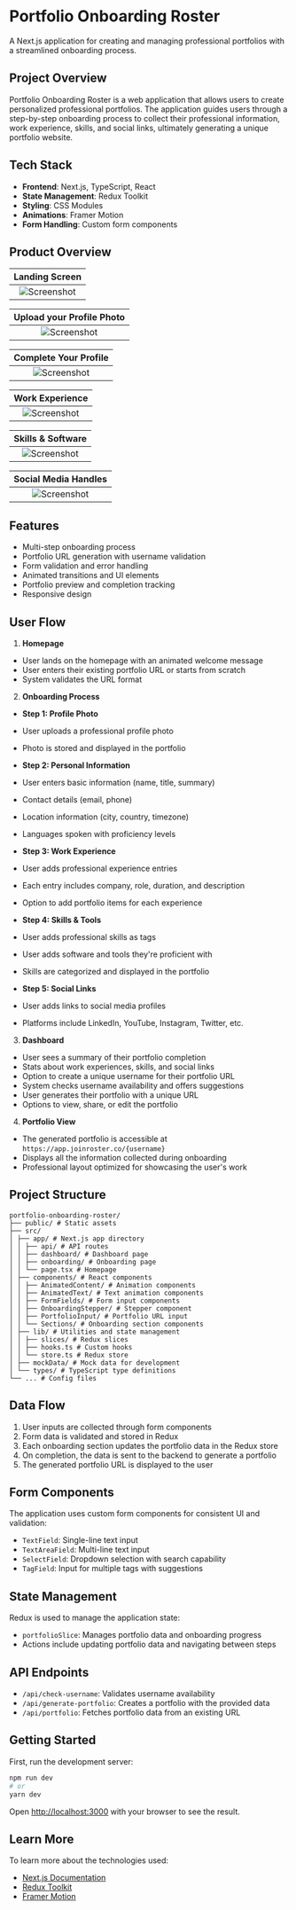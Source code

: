 # Portfolio Onboarding Roster

A Next.js application for creating and managing professional portfolios with a streamlined onboarding process.

## Project Overview

Portfolio Onboarding Roster is a web application that allows users to create personalized professional portfolios. The application guides users through a step-by-step onboarding process to collect their professional information, work experience, skills, and social links, ultimately generating a unique portfolio website.

## Tech Stack

- **Frontend**: Next.js, TypeScript, React
- **State Management**: Redux Toolkit
- **Styling**: CSS Modules
- **Animations**: Framer Motion
- **Form Handling**: Custom form components

## Product Overview

|                     Landing Screen                     |
| :----------------------------------------------------: |
| ![Screenshot](./product-screenshots/LandingScreen.png) |

|                   Upload your Profile Photo                   |
| :-----------------------------------------------------------: |
| ![Screenshot](./product-screenshots/Section1ProfilePhoto.png) |

|                        Complete Your Profile                         |
| :------------------------------------------------------------------: |
| ![Screenshot](./product-screenshots/Section2CompleteYourProfile.png) |

|                         Work Experience                         |
| :-------------------------------------------------------------: |
| ![Screenshot](./product-screenshots/Section3WorkExperience.png) |

|                     Skills & Software                     |
| :-------------------------------------------------------: |
| ![Screenshot](./product-screenshots/SkillsTechnology.png) |

|                 Social Media Handles                 |
| :--------------------------------------------------: |
| ![Screenshot](./product-screenshots/SocialLinks.png) |

## Features

- Multi-step onboarding process
- Portfolio URL generation with username validation
- Form validation and error handling
- Animated transitions and UI elements
- Portfolio preview and completion tracking
- Responsive design

## User Flow

1. **Homepage**

- User lands on the homepage with an animated welcome message
- User enters their existing portfolio URL or starts from scratch
- System validates the URL format

2. **Onboarding Process**

- **Step 1: Profile Photo**
- User uploads a professional profile photo
- Photo is stored and displayed in the portfolio

- **Step 2: Personal Information**
- User enters basic information (name, title, summary)
- Contact details (email, phone)
- Location information (city, country, timezone)
- Languages spoken with proficiency levels

- **Step 3: Work Experience**
- User adds professional experience entries
- Each entry includes company, role, duration, and description
- Option to add portfolio items for each experience

- **Step 4: Skills & Tools**
- User adds professional skills as tags
- User adds software and tools they're proficient with
- Skills are categorized and displayed in the portfolio

- **Step 5: Social Links**
- User adds links to social media profiles
- Platforms include LinkedIn, YouTube, Instagram, Twitter, etc.

3. **Dashboard**

- User sees a summary of their portfolio completion
- Stats about work experiences, skills, and social links
- Option to create a unique username for their portfolio URL
- System checks username availability and offers suggestions
- User generates their portfolio with a unique URL
- Options to view, share, or edit the portfolio

4. **Portfolio View**

- The generated portfolio is accessible at `https://app.joinroster.co/{username}`
- Displays all the information collected during onboarding
- Professional layout optimized for showcasing the user's work

## Project Structure

```
portfolio-onboarding-roster/
├── public/ # Static assets
├── src/
│ ├── app/ # Next.js app directory
│ │ ├── api/ # API routes
│ │ ├── dashboard/ # Dashboard page
│ │ ├── onboarding/ # Onboarding page
│ │ └── page.tsx # Homepage
│ ├── components/ # React components
│ │ ├── AnimatedContent/ # Animation components
│ │ ├── AnimatedText/ # Text animation components
│ │ ├── FormFields/ # Form input components
│ │ ├── OnboardingStepper/ # Stepper component
│ │ ├── PortfolioInput/ # Portfolio URL input
│ │ └── Sections/ # Onboarding section components
│ ├── lib/ # Utilities and state management
│ │ ├── slices/ # Redux slices
│ │ ├── hooks.ts # Custom hooks
│ │ └── store.ts # Redux store
│ ├── mockData/ # Mock data for development
│ └── types/ # TypeScript type definitions
└── ... # Config files
```

## Data Flow

1. User inputs are collected through form components
2. Form data is validated and stored in Redux
3. Each onboarding section updates the portfolio data in the Redux store
4. On completion, the data is sent to the backend to generate a portfolio
5. The generated portfolio URL is displayed to the user

## Form Components

The application uses custom form components for consistent UI and validation:

- `TextField`: Single-line text input
- `TextAreaField`: Multi-line text input
- `SelectField`: Dropdown selection with search capability
- `TagField`: Input for multiple tags with suggestions

## State Management

Redux is used to manage the application state:

- `portfolioSlice`: Manages portfolio data and onboarding progress
- Actions include updating portfolio data and navigating between steps

## API Endpoints

- `/api/check-username`: Validates username availability
- `/api/generate-portfolio`: Creates a portfolio with the provided data
- `/api/portfolio`: Fetches portfolio data from an existing URL

## Getting Started

First, run the development server:

```bash
npm run dev
# or
yarn dev
```

Open [http://localhost:3000](http://localhost:3000) with your browser to see the result.

## Learn More

To learn more about the technologies used:

- [Next.js Documentation](https://nextjs.org/docs)
- [Redux Toolkit](https://redux-toolkit.js.org/)
- [Framer Motion](https://www.framer.com/motion/)
